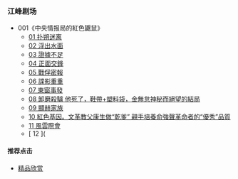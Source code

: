 

### 江峰剧场
- 001《中央情报局的紅色鼴鼠》
  - [ 01 扑朔迷离 ](https://youtu.be/WGYvPtTj9-Q)
  - [ 02 浮出水面 ](https://youtu.be/Vs2Ms6hExQA)
  - [ 03 證據不足 ](https://youtu.be/cYiBbkNcOEE)
  - [ 04 正面交鋒 ](https://youtu.be/8f3oTgjb500)
  - [ 05 戰俘密報 ](https://youtu.be/Go_Hkl9f310)
  - [ 06 諜影重重 ](https://youtu.be/41Obj3lS_jE)
  - [ 07 東窗事發 ](https://youtu.be/dLY_xAr27eU)
  - [ 08 卸磨殺驢 他死了，鞋帶+塑料袋，金無怠神秘而絕望的結局](https://youtu.be/vfk9cjjXNAU)
  - [ 09 顯赫家族](https://youtu.be/qeQyMW7Q4VU)
  - [ 10 紅色基因。文革教父康生做“乾爹” 親手培養俞強聲革命者的“優秀”品質](https://youtu.be/Si41TYaC0cg)
  - [ 11 風雲際會 ](https://youtu.be/WudFf-YLUWs)
  - [ 12 ](
  

#### 推荐点击
- [精品欣赏](https://summer200.github.io/content/main)
 
